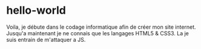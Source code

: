 # hello-world
Voila, je débute dans le codage informatique afin de créer mon site internet. Jusqu'a maintenant je ne connais que les langages HTML5 & CSS3. La je suis entrain de m'attaquer a JS.
